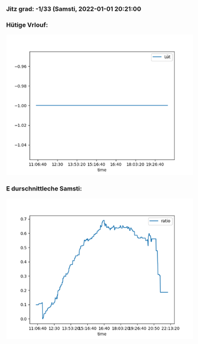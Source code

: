 ### Jitz grad: -1/33 (Samsti, 2022-01-01 20:21:00

### Hütige Vrlouf:
![Graph](Today.png)

### E durschnittleche Samsti:
![Graph](Samsti.png)